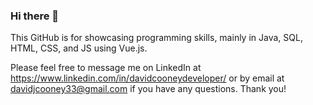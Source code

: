 ### Hi there 👋
This GitHub is for showcasing programming skills, mainly in Java, SQL, HTML, CSS, and JS using Vue.js.

Please feel free to message me on LinkedIn at https://www.linkedin.com/in/davidcooneydeveloper/
or by email at davidjcooney33@gmail.com 
if you have any questions. 
Thank you!

<!--
**20dcooney/20DCooney** is a ✨ _special_ ✨ repository because its `README.md` (this file) appears on your GitHub profile.

Here are some ideas to get you started:

- 🔭 I’m currently working on ...
- 🌱 I’m currently learning ...
- 👯 I’m looking to collaborate on ...
- 🤔 I’m looking for help with ...
- 💬 Ask me about ...
- 📫 How to reach me: ...
- 😄 Pronouns: ...
- ⚡ Fun fact: ...
-->

